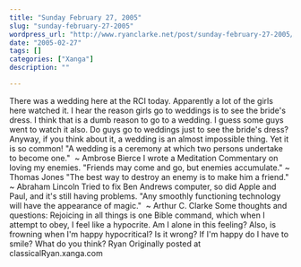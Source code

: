 ```yaml
---
title: "Sunday February 27, 2005"
slug: "sunday-february-27-2005"
wordpress_url: "http://www.ryanclarke.net/post/sunday-february-27-2005/"
date: "2005-02-27"
tags: []
categories: ["Xanga"]
description: ""

---
```


There was a wedding here at the RCI today. Apparently a lot of the girls here watched it. I hear the reason girls go to weddings is to see the bride's dress. I think that is a dumb reason to go to a wedding. I guess some guys went to watch it also. Do guys go to weddings just to see the bride's dress? Anyway, if you think about it, a wedding is an almost impossible thing. Yet it is so common!
"A wedding is a ceremony at which two persons undertake to become one."  \~ Ambrose Bierce
 I wrote a Meditation Commentary on loving my enemies.
 "Friends may come and go, but enemies accumulate." \~ Thomas Jones
"The best way to destroy an enemy is to make him a friend."  \~ Abraham Lincoln
 Tried to fix Ben Andrews computer, so did Apple and Paul, and it's still having problems.
 "Any smoothly functioning technology will have the appearance of magic."  \~ Arthur C. Clarke
 Some thoughts and questions: Rejoicing in all things is one Bible command, which when I attempt to obey, I feel like a hypocrite. Am I alone in this feeling? Also, is frowning when I'm happy hypocritical? Is it wrong? If I'm happy do I have to smile? What do you think?
 Ryan
Originally posted at classicalRyan.xanga.com

